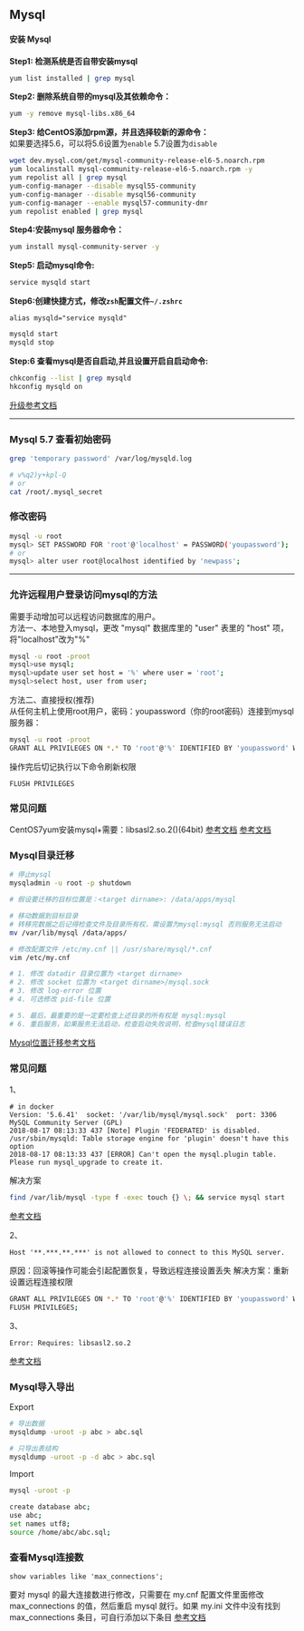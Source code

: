 Mysql
---

#### 安装 Mysql
**Step1: 检测系统是否自带安装mysql**
```sh
yum list installed | grep mysql
```

**Step2: 删除系统自带的mysql及其依赖命令：**
```sh
yum -y remove mysql-libs.x86_64
```

**Step3: 给CentOS添加rpm源，并且选择较新的源命令：**  
如果要选择5.6，可以将5.6设置为``enable`` 5.7设置为``disable``
```sh
wget dev.mysql.com/get/mysql-community-release-el6-5.noarch.rpm
yum localinstall mysql-community-release-el6-5.noarch.rpm -y
yum repolist all | grep mysql
yum-config-manager --disable mysql55-community
yum-config-manager --disable mysql56-community
yum-config-manager --enable mysql57-community-dmr
yum repolist enabled | grep mysql
```

**Step4:安装mysql 服务器命令：**
```sh
yum install mysql-community-server -y
```

**Step5: 启动mysql命令:**
```sh
service mysqld start
```

**Step6:创建快捷方式，修改``zsh``配置文件``~/.zshrc``**
```
alias mysqld="service mysqld"
```
```sh
mysqld start
mysqld stop
```

**Step:6 查看mysql是否自启动,并且设置开启自启动命令:**
```sh
chkconfig --list | grep mysqld
hkconfig mysqld on
```
[升级参考文档](https://my.oschina.net/CraneHe/blog/823684)
  
---

### Mysql 5.7 查看初始密码
```sh
grep 'temporary password' /var/log/mysqld.log

# v%q2)y+kpl-Q
# or
cat /root/.mysql_secret
```

### 修改密码

```sh
mysql -u root
mysql> SET PASSWORD FOR 'root'@'localhost' = PASSWORD('youpassword');
# or
mysql> alter user root@localhost identified by 'newpass';
```

---

### 允许远程用户登录访问mysql的方法

需要手动增加可以远程访问数据库的用户。  
方法一、本地登入mysql，更改 "mysql" 数据库里的 "user" 表里的 "host" 项，将"localhost"改为"%"
```sh
mysql -u root -proot
mysql>use mysql;
mysql>update user set host = '%' where user = 'root';
mysql>select host, user from user;
```

方法二、直接授权(推荐)  
从任何主机上使用root用户，密码：youpassword（你的root密码）连接到mysql服务器：
```sh
mysql -u root -proot 
GRANT ALL PRIVILEGES ON *.* TO 'root'@'%' IDENTIFIED BY 'youpassword' WITH GRANT OPTION;

```
操作完后切记执行以下命令刷新权限 
```mysql
FLUSH PRIVILEGES 
```



### 常见问题
CentOS7yum安装mysql+需要：libsasl2.so.2()(64bit)
[参考文档](https://blog.csdn.net/qq_38417808/article/details/81291588)
[参考文档](http://blog.51cto.com/13155409/1969558)



### Mysql目录迁移
```sh
# 停止mysql
mysqladmin -u root -p shutdown

# 假设要迁移的目标位置是：<target dirname>: /data/apps/mysql

# 移动数据到目标目录
# 转移完数据之后记得检查文件及目录所有权，需设置为mysql:mysql 否则服务无法启动
mv /var/lib/mysql /data/apps/

# 修改配置文件 /etc/my.cnf || /usr/share/mysql/*.cnf
vim /etc/my.cnf

# 1. 修改 datadir 目录位置为 <target dirname>
# 2. 修改 socket 位置为 <target dirname>/mysql.sock
# 3. 修改 log-error 位置
# 4. 可选修改 pid-file 位置

# 5. 最后，最重要的是一定要检查上述目录的所有权是 mysql:mysql
# 6. 重启服务，如果服务无法启动，检查启动失败说明，检查mysql错误日志
```
[Mysql位置迁移参考文档](https://blog.csdn.net/qq_36040184/article/details/53889856)




### 常见问题
1、
```log
# in docker
Version: '5.6.41'  socket: '/var/lib/mysql/mysql.sock'  port: 3306  MySQL Community Server (GPL)
2018-08-17 08:13:33 437 [Note] Plugin 'FEDERATED' is disabled.
/usr/sbin/mysqld: Table storage engine for 'plugin' doesn't have this option
2018-08-17 08:13:33 437 [ERROR] Can't open the mysql.plugin table. Please run mysql_upgrade to create it.
```
解决方案
```sh
find /var/lib/mysql -type f -exec touch {} \; && service mysql start
```
[参考文档](https://github.com/docker/for-linux/issues/72)

2、
```err
Host '**.***.**.***' is not allowed to connect to this MySQL server.
```
原因：回滚等操作可能会引起配置恢复，导致远程连接设置丢失
解决方案：重新设置远程连接权限
```sh
GRANT ALL PRIVILEGES ON *.* TO 'root'@'%' IDENTIFIED BY 'youpassword' WITH GRANT OPTION;
FLUSH PRIVILEGES;
```

3、
```err
Error: Requires: libsasl2.so.2
```
[参考文档](https://blog.csdn.net/qq_38417808/article/details/81291588)


### Mysql导入导出
Export
```sh
# 导出数据
mysqldump -uroot -p abc > abc.sql

# 只导出表结构
mysqldump -uroot -p -d abc > abc.sql
```

Import
```sh
mysql -uroot -p

create database abc;
use abc;
set names utf8;
source /home/abc/abc.sql;
```


### 查看Mysql连接数
```mysql
show variables like 'max_connections';
```
要对 mysql 的最大连接数进行修改，只需要在 my.cnf 配置文件里面修改 max_connections 的值，然后重启 mysql 就行。如果 my.ini 文件中没有找到 max_connections 条目，可自行添加以下条目
[参考文档](https://blog.csdn.net/chengjiangbo/article/details/11898019)
